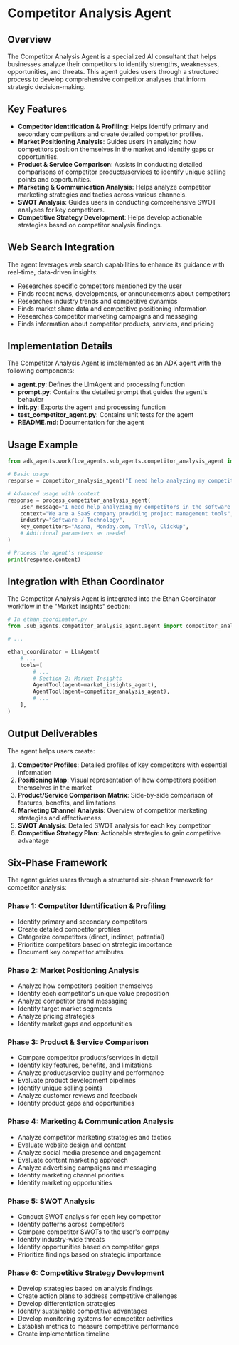 # Competitor Analysis Agent

## Overview

The Competitor Analysis Agent is a specialized AI consultant that helps businesses analyze their competitors to identify strengths, weaknesses, opportunities, and threats. This agent guides users through a structured process to develop comprehensive competitor analyses that inform strategic decision-making.

## Key Features

- **Competitor Identification & Profiling**: Helps identify primary and secondary competitors and create detailed competitor profiles.
- **Market Positioning Analysis**: Guides users in analyzing how competitors position themselves in the market and identify gaps or opportunities.
- **Product & Service Comparison**: Assists in conducting detailed comparisons of competitor products/services to identify unique selling points and opportunities.
- **Marketing & Communication Analysis**: Helps analyze competitor marketing strategies and tactics across various channels.
- **SWOT Analysis**: Guides users in conducting comprehensive SWOT analyses for key competitors.
- **Competitive Strategy Development**: Helps develop actionable strategies based on competitor analysis findings.

## Web Search Integration

The agent leverages web search capabilities to enhance its guidance with real-time, data-driven insights:

- Researches specific competitors mentioned by the user
- Finds recent news, developments, or announcements about competitors
- Researches industry trends and competitive dynamics
- Finds market share data and competitive positioning information
- Researches competitor marketing campaigns and messaging
- Finds information about competitor products, services, and pricing

## Implementation Details

The Competitor Analysis Agent is implemented as an ADK agent with the following components:

- **agent.py**: Defines the LlmAgent and processing function
- **prompt.py**: Contains the detailed prompt that guides the agent's behavior
- **__init__.py**: Exports the agent and processing function
- **test_competitor_agent.py**: Contains unit tests for the agent
- **README.md**: Documentation for the agent

## Usage Example

```python
from adk_agents.workflow_agents.sub_agents.competitor_analysis_agent import competitor_analysis_agent, process_competitor_analysis_agent

# Basic usage
response = competitor_analysis_agent("I need help analyzing my competitors in the software industry")

# Advanced usage with context
response = process_competitor_analysis_agent(
    user_message="I need help analyzing my competitors in the software industry",
    context="We are a SaaS company providing project management tools",
    industry="Software / Technology",
    key_competitors="Asana, Monday.com, Trello, ClickUp",
    # Additional parameters as needed
)

# Process the agent's response
print(response.content)
```

## Integration with Ethan Coordinator

The Competitor Analysis Agent is integrated into the Ethan Coordinator workflow in the "Market Insights" section:

```python
# In ethan_coordinator.py
from .sub_agents.competitor_analysis_agent.agent import competitor_analysis_agent

# ...

ethan_coordinator = LlmAgent(
    # ...
    tools=[
        # ...
        # Section 2: Market Insights
        AgentTool(agent=market_insights_agent),
        AgentTool(agent=competitor_analysis_agent),
        # ...
    ],
)
```

## Output Deliverables

The agent helps users create:

1. **Competitor Profiles**: Detailed profiles of key competitors with essential information
2. **Positioning Map**: Visual representation of how competitors position themselves in the market
3. **Product/Service Comparison Matrix**: Side-by-side comparison of features, benefits, and limitations
4. **Marketing Channel Analysis**: Overview of competitor marketing strategies and effectiveness
5. **SWOT Analysis**: Detailed SWOT analysis for each key competitor
6. **Competitive Strategy Plan**: Actionable strategies to gain competitive advantage

## Six-Phase Framework

The agent guides users through a structured six-phase framework for competitor analysis:

### Phase 1: Competitor Identification & Profiling
- Identify primary and secondary competitors
- Create detailed competitor profiles
- Categorize competitors (direct, indirect, potential)
- Prioritize competitors based on strategic importance
- Document key competitor attributes

### Phase 2: Market Positioning Analysis
- Analyze how competitors position themselves
- Identify each competitor's unique value proposition
- Analyze competitor brand messaging
- Identify target market segments
- Analyze pricing strategies
- Identify market gaps and opportunities

### Phase 3: Product & Service Comparison
- Compare competitor products/services in detail
- Identify key features, benefits, and limitations
- Analyze product/service quality and performance
- Evaluate product development pipelines
- Identify unique selling points
- Analyze customer reviews and feedback
- Identify product gaps and opportunities

### Phase 4: Marketing & Communication Analysis
- Analyze competitor marketing strategies and tactics
- Evaluate website design and content
- Analyze social media presence and engagement
- Evaluate content marketing approach
- Analyze advertising campaigns and messaging
- Identify marketing channel priorities
- Identify marketing opportunities

### Phase 5: SWOT Analysis
- Conduct SWOT analysis for each key competitor
- Identify patterns across competitors
- Compare competitor SWOTs to the user's company
- Identify industry-wide threats
- Identify opportunities based on competitor gaps
- Prioritize findings based on strategic importance

### Phase 6: Competitive Strategy Development
- Develop strategies based on analysis findings
- Create action plans to address competitive challenges
- Develop differentiation strategies
- Identify sustainable competitive advantages
- Develop monitoring systems for competitor activities
- Establish metrics to measure competitive performance
- Create implementation timeline
